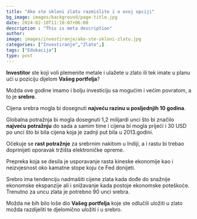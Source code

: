 ```yaml
---
title: "Ako ste skloni zlatu razmislite i o ovoj opciji"
bg_image: images/background/page-title.jpg
date: 2024-02-10T11:10:07+06:00
description : "This is meta description"
author:
image: images/investiranje/ako-ste-skloni-zlatu.jpg
categories: ["Investiranje","Zlato",]
tags: ["Edukacija"]
type: post
---
```

**Investitor** ste koji voli plemenite metale i ulažete u zlato ili tek imate u planu ući u poziciju dijelom **Vašeg portfelja**?

Možda ove godine imamo i bolju investiciju sa mogućim i većim povratom, a to je **srebro**.

Cijena srebra mogla bi dosegnuti **najveću razinu u posljednjih 10 godina**.

Globalna potražnja bi mogla dosegnuti 1,2 milijardi unci što bi značilo **najveću potražnju** do sada a samim time i cijena bi mogla prijeći i 30 USD po unci što bi bila cijena koja je zadnji put bila u 2013.godini.

Očekuje se **rast potražnje** za srebrnim nakitom u Indiji, a i rastu bi trebao doprinijeti oporavak tržišta elektroničke opreme.

Prepreka koja se desila je usporavanje rasta kineske ekonomije kao i neizvjesnost oko kamatne stope koju će Fed donijeti.

Srebro ima tendenciju nadmašiti cijene zlata kada dođe do snažnije ekonomske ekspanzije ali i snižavanje kada postoje ekonomske poteškoće. Trenutno za uncu zlata je potrebno 90 unci srebra.

Možda ne bih bilo loše dio **Vašeg portfelja** koje ste odlučili uložiti u zlato možda razdijeliti te djelomično uložiti i u srebro.

